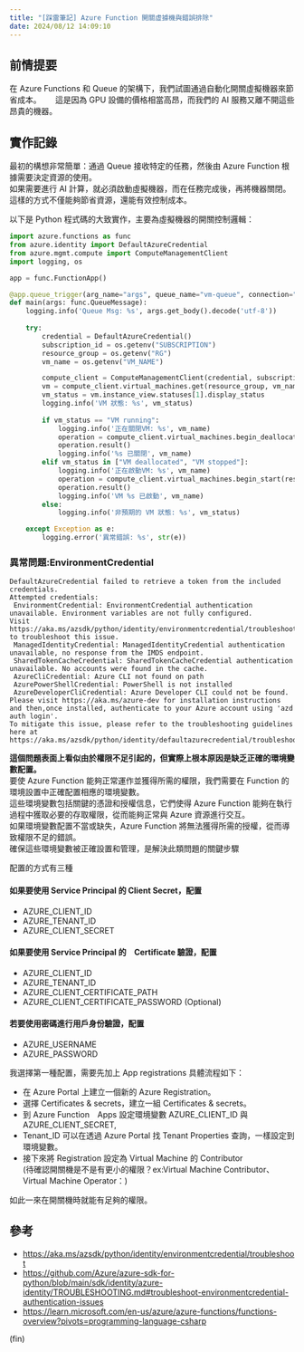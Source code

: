 ```yaml
---
title: "[踩雷筆記] Azure Function 開關虛據機與錯誤排除"
date: 2024/08/12 14:09:10
---
```


## 前情提要

在 Azure Functions 和 Queue 的架構下，我們試圖通過自動化開關虛擬機器來節省成本。　　
這是因為 GPU 設備的價格相當高昂，而我們的 AI 服務又離不開這些昂貴的機器。

## 實作記錄

最初的構想非常簡單：通過 Queue 接收特定的任務，然後由 Azure Function 根據需要決定資源的使用。  
如果需要進行 AI 計算，就必須啟動虛擬機器，而在任務完成後，再將機器關閉。  
這樣的方式不僅能夠節省資源，還能有效控制成本。

以下是 Python 程式碼的大致實作，主要為虛擬機器的開關控制邏輯：

```python
import azure.functions as func
from azure.identity import DefaultAzureCredential
from azure.mgmt.compute import ComputeManagementClient
import logging, os

app = func.FunctionApp()

@app.queue_trigger(arg_name="args", queue_name="vm-queue", connection="CONNECTION_STRING") 
def main(args: func.QueueMessage):
    logging.info('Queue Msg: %s', args.get_body().decode('utf-8'))
    
    try:
        credential = DefaultAzureCredential()
        subscription_id = os.getenv("SUBSCRIPTION")
        resource_group = os.getenv("RG")
        vm_name = os.getenv("VM_NAME")

        compute_client = ComputeManagementClient(credential, subscription_id)
        vm = compute_client.virtual_machines.get(resource_group, vm_name, expand='instanceView')
        vm_status = vm.instance_view.statuses[1].display_status
        logging.info('VM 狀態: %s', vm_status)
        
        if vm_status == "VM running":
            logging.info('正在關閉VM: %s', vm_name)
            operation = compute_client.virtual_machines.begin_deallocate(resource_group, vm_name)
            operation.result()
            logging.info('%s 已關閉', vm_name)
        elif vm_status in ["VM deallocated", "VM stopped"]:
            logging.info('正在啟動VM: %s', vm_name)
            operation = compute_client.virtual_machines.begin_start(resource_group, vm_name)
            operation.result()
            logging.info('VM %s 已啟動', vm_name)
        else:
            logging.info('非預期的 VM 狀態: %s', vm_status)

    except Exception as e:
        logging.error('異常錯誤: %s', str(e))

```

### 異常問題:EnvironmentCredential

```shell
DefaultAzureCredential failed to retrieve a token from the included credentials.
Attempted credentials:
 EnvironmentCredential: EnvironmentCredential authentication unavailable. Environment variables are not fully configured.
Visit https://aka.ms/azsdk/python/identity/environmentcredential/troubleshoot to troubleshoot this issue.
 ManagedIdentityCredential: ManagedIdentityCredential authentication unavailable, no response from the IMDS endpoint.
 SharedTokenCacheCredential: SharedTokenCacheCredential authentication unavailable. No accounts were found in the cache.
 AzureCliCredential: Azure CLI not found on path
 AzurePowerShellCredential: PowerShell is not installed
 AzureDeveloperCliCredential: Azure Developer CLI could not be found. Please visit https://aka.ms/azure-dev for installation instructions and then,once installed, authenticate to your Azure account using 'azd auth login'.
To mitigate this issue, please refer to the troubleshooting guidelines here at https://aka.ms/azsdk/python/identity/defaultazurecredential/troubleshoot.
```

**這個問題表面上看似由於權限不足引起的，但實際上根本原因是缺乏正確的環境變數配置。**  
要使 Azure Function 能夠正常運作並獲得所需的權限，我們需要在 Function 的環境設置中正確配置相應的環境變數。  
這些環境變數包括關鍵的憑證和授權信息，它們使得 Azure Function 能夠在執行過程中獲取必要的存取權限，從而能夠正常與 Azure 資源進行交互。  
如果環境變數配置不當或缺失，Azure Function 將無法獲得所需的授權，從而導致權限不足的錯誤。  
確保這些環境變數被正確設置和管理，是解決此類問題的關鍵步驟

配置的方式有三種

#### 如果要使用 Service Principal 的 Client Secret，配置  

- AZURE_CLIENT_ID
- AZURE_TENANT_ID
- AZURE_CLIENT_SECRET

#### 如果要使用 Service Principal 的　Certificate 驗證，配置  

- AZURE_CLIENT_ID
- AZURE_TENANT_ID
- AZURE_CLIENT_CERTIFICATE_PATH
- AZURE_CLIENT_CERTIFICATE_PASSWORD (Optional)

#### 若要使用密碼進行用戶身份驗證，配置

- AZURE_USERNAME
- AZURE_PASSWORD

我選擇第一種配置，需要先加上 App registrations
具體流程如下：

- 在 Azure Portal 上建立一個新的 Azure Registration。  
- 選擇 Certificates & secrets，建立一組 Certificates & secrets。  
- 到 Azure Function　Apps 設定環境變數 AZURE_CLIENT_ID 與　AZURE_CLIENT_SECRET,  
- Tenant_ID 可以在透過 Azure Portal 找 Tenant Properties 查詢，一樣設定到環境變數。  
- 接下來將 Registration 設定為 Virtual Machine 的 Contributor  
  (待確認開關機是不是有更小的權限？ex:Virtual Machine Contributor、Virtual Machine Operator：)  

如此一來在開關機時就能有足夠的權限。

## 參考

- <https://aka.ms/azsdk/python/identity/environmentcredential/troubleshoot>
- <https://github.com/Azure/azure-sdk-for-python/blob/main/sdk/identity/azure-identity/TROUBLESHOOTING.md#troubleshoot-environmentcredential-authentication-issues>
- <https://learn.microsoft.com/en-us/azure/azure-functions/functions-overview?pivots=programming-language-csharp>

(fin)
